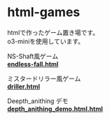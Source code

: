 # html-games

htmlで作ったゲーム置き場です。  
o3-miniを使用しています。  

NS-Shaft風ゲーム  
[**endless-fall.html**](https://hhungry2.github.io/html-games/endless-fall.html)  

ミスタードリラー風ゲーム  
[**driller.html**](https://hhungry2.github.io/html-games/driller.html)

Deepth_anithing デモ  
[**depth_anithing_demo.html.html**](https://hhungry2.github.io/html-games/depth_anithing_demo.html.html)

